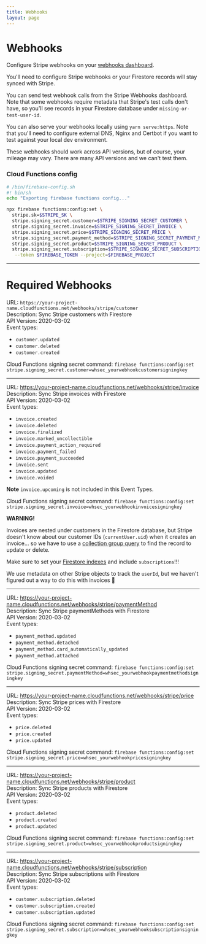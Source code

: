 ```yaml
---
title: Webhooks
layout: page
---
```


# Webhooks

Configure Stripe webhooks on your [webhooks dashboard](https://dashboard.stripe.com/test/webhooks).

You'll need to configure Stripe webhooks or your Firestore records will stay synced with Stripe.

You can send test webhook calls from the Stripe Webhooks dashboard. Note that some webhooks require metadata that Stripe's test calls don't have, so you'll see records in your Firestore database under `missing-or-test-user-id`.

You can also serve your webhooks locally using `yarn serve:https`. Note that you'll need to configure external DNS, Nginx and Certbot if you want to test against your local dev environment.

These webhooks should work across API versions, but of course, your mileage may vary. There are many API versions and we can't test them.

### Cloud Functions config

```bash
# /bin/firebase-config.sh
#! bin/sh
echo "Exporting firebase functions config..."

npx firebase functions:config:set \
  stripe.sk=$STRIPE_SK \
  stripe.signing_secret.customer=$STRIPE_SIGNING_SECRET_CUSTOMER \
  stripe.signing_secret.invoice=$STRIPE_SIGNING_SECRET_INVOICE \
  stripe.signing_secret.price=$STRIPE_SIGNING_SECRET_PRICE \
  stripe.signing_secret.payment_method=$STRIPE_SIGNING_SECRET_PAYMENT_METHOD \
  stripe.signing_secret.product=$STRIPE_SIGNING_SECRET_PRODUCT \
  stripe.signing_secret.subscription=$STRIPE_SIGNING_SECRET_SUBSCRIPTION \
   --token $FIREBASE_TOKEN --project=$FIREBASE_PROJECT
```

---

# Required Webhooks

URL: `https://your-project-name.cloudfunctions.net/webhooks/stripe/customer`
<br/>Description: Sync Stripe customers with Firestore
<br/>API Version: 2020-03-02
<br/>Event types:

- `customer.updated`
- `customer.deleted`
- `customer.created`

Cloud Functions signing secret command:
`firebase functions:config:set stripe.signing_secret.customer=whsec_yourwebhookcustomersigningkey`

---

URL: https://your-project-name.cloudfunctions.net/webhooks/stripe/invoice
<br/>Description: Sync Stripe invoices with Firestore
<br/>API Version: 2020-03-02
<br/>Event types:

- `invoice.created`
- `invoice.deleted`
- `invoice.finalized`
- `invoice.marked_uncollectible`
- `invoice.payment_action_required`
- `invoice.payment_failed`
- `invoice.payment_succeeded`
- `invoice.sent`
- `invoice.updated`
- `invoice.voided`

**Note** `invoice.upcoming` is not included in this Event Types.

Cloud Functions signing secret command:
`firebase functions:config:set stripe.signing_secret.invoice=whsec_yourwebhookinvoicesigningkey`

**WARNING!**

Invoices are nested under customers in the Firestore database, but Stripe doesn't know about our customer IDs (`currentUser.uid`) when it creates an invoice... so we have to use a [collection group query](https://firebase.google.com/docs/firestore/query-data/queries#collection-group-query) to find the record to update or delete.

Make sure to set your [Firestore indexes](https://github.com/deltaepsilon/fireline/blob/master/app/firestore.indexes.json) and include `subscriptions`!!!

We use metadata on other Stripe objects to track the `userId`, but we haven't figured out a way to do this with invoices 🤷

---

URL: https://your-project-name.cloudfunctions.net/webhooks/stripe/paymentMethod
<br/>Description: Sync Stripe paymentMethods with Firestore
<br/>API Version: 2020-03-02
<br/>Event types:

- `payment_method.updated`
- `payment_method.detached`
- `payment_method.card_automatically_updated`
- `payment_method.attached`

Cloud Functions signing secret command:
`firebase functions:config:set stripe.signing_secret.paymentMethod=whsec_yourwebhookpaymentmethodsigningkey`

---

URL: https://your-project-name.cloudfunctions.net/webhooks/stripe/price
<br/>Description: Sync Stripe prices with Firestore
<br/>API Version: 2020-03-02
<br/>Event types:

- `price.deleted`
- `price.created`
- `price.updated`

Cloud Functions signing secret command:
`firebase functions:config:set stripe.signing_secret.price=whsec_yourwebhookpricesigningkey`

---

URL: https://your-project-name.cloudfunctions.net/webhooks/stripe/product
<br/>Description: Sync Stripe products with Firestore
<br/>API Version: 2020-03-02
<br/>Event types:

- `product.deleted`
- `product.created`
- `product.updated`

Cloud Functions signing secret command:
`firebase functions:config:set stripe.signing_secret.product=whsec_yourwebhookproductsigningkey`

---

URL: https://your-project-name.cloudfunctions.net/webhooks/stripe/subscription
<br/>Description: Sync Stripe subscriptions with Firestore
<br/>API Version: 2020-03-02
<br/>Event types:

- `customer.subscription.deleted`
- `customer.subscription.created`
- `customer.subscription.updated`

Cloud Functions signing secret command:
`firebase functions:config:set stripe.signing_secret.subscription=whsec_yourwebhooksubscriptionsigningkey`

